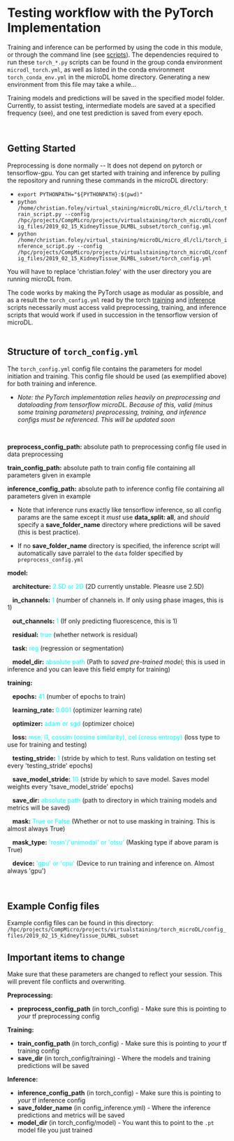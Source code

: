 # Testing workflow with the PyTorch Implementation

Training and inference can be performed by using the code in this module, or through the command line (see [scripts](../cli/)). The dependencies required to run these ```torch_*.py``` scripts can be found in the group conda environment ```microdl_torch.yml```, as well as listed in the conda environment ```torch_conda_env.yml``` in the microDL home directory. Generating a new environment from this file may take a while...

Training models and predictions will be saved in the specified model folder. Currently, to assist testing, intermediate models are saved at a specified frequency (see), and one test prediction is saved from every epoch.

<br>

## Getting Started

Preprocessing is done normally -- It does not depend on pytorch or tensorflow-gpu.
You can get started with training and inference by pulling the repository and running these commands in the microDL directory:

* ```export PYTHONPATH="${PYTHONPATH}:$(pwd)"```
* ```python /home/christian.foley/virtual_staining/microDL/micro_dl/cli/torch_train_script.py --config /hpc/projects/CompMicro/projects/virtualstaining/torch_microDL/config_files/2019_02_15_KidneyTissue_DLMBL_subset/torch_config.yml```
* ```python /home/christian.foley/virtual_staining/microDL/micro_dl/cli/torch_inference_script.py --config /hpc/projects/CompMicro/projects/virtualstaining/torch_microDL/config_files/2019_02_15_KidneyTissue_DLMBL_subset/torch_config.yml```

You will have to replace 'christian.foley' with the user directory you are running microDL from.

The code works by making the PyTorch usage as modular as possible, and as a result the ```torch_config.yml``` read by the torch [training](../cli/torch_train_script.py) and [inference](../cli/torch_inference_script.py) scripts necessarily must access valid preprocessing, training, and inference scripts that would work if used in succession in the tensorflow version of microDL.
<br><br>

## Structure of ```torch_config.yml```

The ```torch_config.yml``` config file contains the parameters for model initiation and training. This config file should be used (as exemplified above) for both training and inference.

* *Note: the PyTorch implementation relies heavily on preprocessing and dataloading from tensorflow microDL. Because of this, valid (minus some training parameters) preprocessing, training, and inference configs must be referenced. This will be updated soon*

<br>

**preprocess_config_path:** absolute path to preprocessing config file used in data preprocessing

**train_config_path:** absolute path to train config file containing all parameters given in example

**inference_config_path:** absolute path to inference config file containing all parameters given in example

* Note that inference runs exactly like tensorflow inference, so all config params are the same except it *must* use **data_split: all**, and *should* specify a **save_folder_name** directory where predictions will be saved (this is best practice).

* If no **save_folder_name** directory is specified, the inference script will automatically save parralel to the ```data``` folder specified by ```preprocess_config.yml```

**model:**

&nbsp;&nbsp; **architecture:** <span style="color:cyan"> 2.5D or 2D</span> (2D currently unstable. Pleasre use 2.5D)

&nbsp;&nbsp; **in_channels:** <span style="color:cyan"> 1 </span> (number of channels in. If only using phase images, this is 1)

&nbsp;&nbsp; **out_channels:** <span style="color:cyan"> 1 </span> (If only predicting fluorescence, this is 1)

&nbsp;&nbsp; **residual:** <span style="color:cyan"> true </span> (whether network is residual)

&nbsp;&nbsp; **task:** <span style="color:cyan"> reg </span> (regression or segmentation)

&nbsp;&nbsp; **model_dir:** <span style="color:cyan"> absolute path </span> (Path to *saved pre-trained model*; this is used in inference and you can leave this field empty for training)

**training:** 

&nbsp;&nbsp; **epochs:** <span style="color:cyan"> 41 </span> (number of epochs to train)

&nbsp;&nbsp; **learning_rate:** <span style="color:cyan"> 0.001 </span> (optimizer learning rate)

&nbsp;&nbsp; **optimizer:** <span style="color:cyan"> adam or sgd </span> (optimizer choice)

&nbsp;&nbsp; **loss:** <span style="color:cyan"> mse, l1, cossim (cosine similarity), cel (cross entropy) </span> (loss type to use for training and testing)

&nbsp;&nbsp; **testing_stride:** <span style="color:cyan"> 1 </span> (stride by which to test. Runs validation on testing set every 'testing_stride' epochs)

&nbsp;&nbsp; **save_model_stride:** <span style="color:cyan"> 10 </span> (stride by which to save model. Saves model weights every 'tsave_model_stride' epochs)

&nbsp;&nbsp; **save_dir:** <span style="color:cyan"> absolute path </span> (path to directory in which training models and metrics will be saved)

&nbsp;&nbsp; **mask:** <span style="color:cyan"> True or False </span> (Whether or not to use masking in training. This is almost always True)

&nbsp;&nbsp; **mask_type:** <span style="color:cyan"> 'rosin'/'unimodal' or 'otsu' </span> (Masking type if above param is True)

&nbsp;&nbsp; **device:** <span style="color:cyan"> 'gpu' or 'cpu'</span> (Device to run training and inference on. Almost always 'gpu')

<br>

## Example Config files

Example config files can be found in this directory:
```/hpc/projects/CompMicro/projects/virtualstaining/torch_microDL/config_files/2019_02_15_KidneyTissue_DLMBL_subset```

## Important items to change

Make sure that these parameters are changed to reflect your session. This will prevent file conflicts and overwriting.

**Preprocessing:**

* **preprocess_config_path** (in torch_config) - Make sure this is pointing to *your* tf preprocessing config

**Training:**

* **train_config_path** (in torch_config) - Make sure this is pointing to *your* tf training config
* **save_dir** (in torch_config/training) - Where the models and training predictions will be saved

**Inference:**

* **inference_config_path** (in torch_config) - Make sure this is pointing to *your* tf inference config
* **save_folder_name** (in config_inference.yml) - Where the inference predictions and metrics will be saved
* **model_dir** (in torch_config/model) - You want this to point to the ```.pt``` model file you just trained
